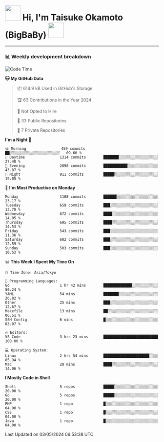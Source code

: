 <!-- Title -->
<h1>
    <img src="https://media.tenor.com/TlyRveJkgo4AAAAi/cloud-cloud-strife.gif" width="50"/> 
    Hi, I'm Taisuke Okamoto (BigBaBy) 
    <img src="https://media.tenor.com/TlyRveJkgo4AAAAi/cloud-cloud-strife.gif" width="50"/>
</h1>

---

<h3> 📊 Weekly development breakdown </h3>
<!-- waka-readme-stats -->

<!--START_SECTION:waka-->
![Code Time](http://img.shields.io/badge/Code%20Time-1%2C746%20hrs%2012%20mins-blue)

**🐱 My GitHub Data** 

> 📦 614.9 kB Used in GitHub's Storage 
 > 
> 🏆 63 Contributions in the Year 2024
 > 
> 🚫 Not Opted to Hire
 > 
> 📜 33 Public Repositories 
 > 
> 🔑 7 Private Repositories 
 > 
**I'm a Night 🦉** 

```text
🌞 Morning                459 commits         ██░░░░░░░░░░░░░░░░░░░░░░░   09.60 % 
🌆 Daytime                1314 commits        ███████░░░░░░░░░░░░░░░░░░   27.48 % 
🌃 Evening                2098 commits        ███████████░░░░░░░░░░░░░░   43.87 % 
🌙 Night                  911 commits         █████░░░░░░░░░░░░░░░░░░░░   19.05 % 
```
📅 **I'm Most Productive on Monday** 

```text
Monday                   1108 commits        ██████░░░░░░░░░░░░░░░░░░░   23.17 % 
Tuesday                  659 commits         ███░░░░░░░░░░░░░░░░░░░░░░   13.78 % 
Wednesday                672 commits         ████░░░░░░░░░░░░░░░░░░░░░   14.05 % 
Thursday                 695 commits         ████░░░░░░░░░░░░░░░░░░░░░   14.53 % 
Friday                   543 commits         ███░░░░░░░░░░░░░░░░░░░░░░   11.36 % 
Saturday                 602 commits         ███░░░░░░░░░░░░░░░░░░░░░░   12.59 % 
Sunday                   503 commits         ███░░░░░░░░░░░░░░░░░░░░░░   10.52 % 
```


📊 **This Week I Spent My Time On** 

```text
🕑︎ Time Zone: Asia/Tokyo

💬 Programming Languages: 
Go                       1 hr 42 mins        █████████████░░░░░░░░░░░░   50.24 % 
YAML                     54 mins             ███████░░░░░░░░░░░░░░░░░░   26.82 % 
Other                    25 mins             ███░░░░░░░░░░░░░░░░░░░░░░   12.67 % 
Makefile                 13 mins             ██░░░░░░░░░░░░░░░░░░░░░░░   06.51 % 
SSH Config               6 mins              █░░░░░░░░░░░░░░░░░░░░░░░░   03.07 % 

🔥 Editors: 
VS Code                  3 hrs 23 mins       █████████████████████████   100.00 % 

💻 Operating System: 
Linux                    2 hrs 54 mins       █████████████████████░░░░   85.94 % 
Mac                      28 mins             ████░░░░░░░░░░░░░░░░░░░░░   14.06 % 
```

**I Mostly Code in Shell** 

```text
Shell                    5 repos             █████░░░░░░░░░░░░░░░░░░░░   20.00 % 
Go                       5 repos             █████░░░░░░░░░░░░░░░░░░░░   20.00 % 
PHP                      1 repo              █░░░░░░░░░░░░░░░░░░░░░░░░   04.00 % 
CSS                      1 repo              █░░░░░░░░░░░░░░░░░░░░░░░░   04.00 % 
Java                     1 repo              █░░░░░░░░░░░░░░░░░░░░░░░░   04.00 % 
```




 Last Updated on 03/05/2024 06:53:38 UTC
<!--END_SECTION:waka-->
